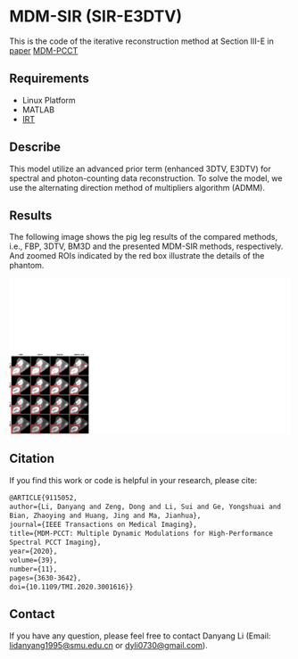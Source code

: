 # MDM-SIR (SIR-E3DTV)
This is the code of the iterative reconstruction method at Section III-E in [paper](https://doi.org/10.1109/TMI.2020.3001616)  [MDM-PCCT](https://github.com/ldy1995/MDM-PCCT) 

## Requirements
* Linux Platform
* MATLAB
* [IRT](https://web.eecs.umich.edu/~fessler/code/)

## Describe
This model utilize an advanced prior term (enhanced 3DTV, E3DTV) for spectral and photon-counting data reconstruction. To solve the model, we use the alternating direction method of multipliers algorithm (ADMM).

## Results
The following image shows the pig leg results of the compared methods, i.e., FBP, 3DTV, BM3D and the presented MDM-SIR methods, respectively. And zoomed ROIs indicated by the red box illustrate the details of the phantom.

![Fig. 1. Results of the compared methods.](./data/img_compared_method_real_data.png)

## Citation
If you find this work or code is helpful in your research, please cite:
```
@ARTICLE{9115052,
author={Li, Danyang and Zeng, Dong and Li, Sui and Ge, Yongshuai and Bian, Zhaoying and Huang, Jing and Ma, Jianhua},
journal={IEEE Transactions on Medical Imaging}, 
title={MDM-PCCT: Multiple Dynamic Modulations for High-Performance Spectral PCCT Imaging}, 
year={2020},
volume={39},
number={11},
pages={3630-3642},
doi={10.1109/TMI.2020.3001616}}
```

## Contact
If you have any question, please feel free to contact Danyang Li (Email: lidanyang1995@smu.edu.cn or dyli0730@gmail.com).

